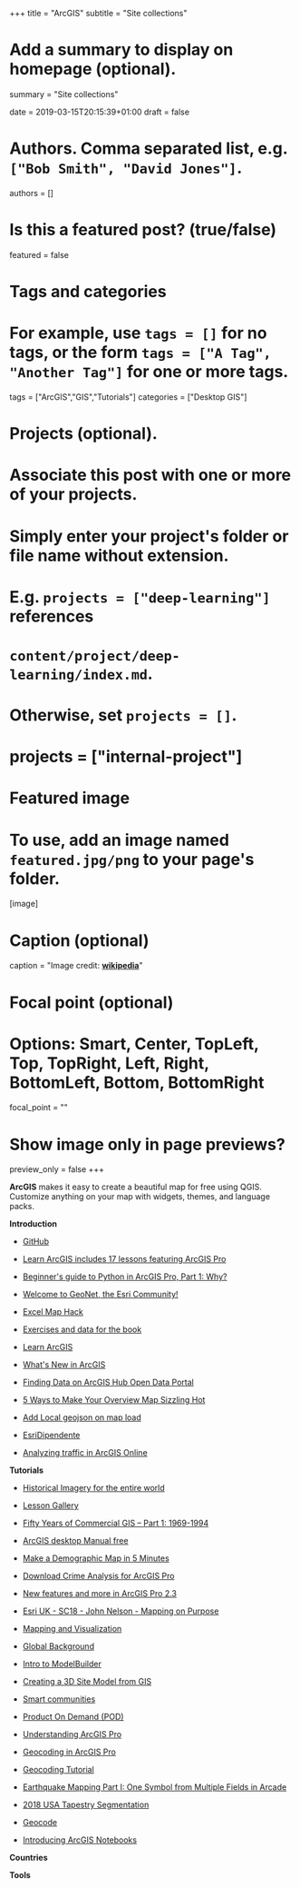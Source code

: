 +++
title = "ArcGIS"
subtitle = "Site collections"

# Add a summary to display on homepage (optional).
summary = "Site collections"

date = 2019-03-15T20:15:39+01:00
draft = false

# Authors. Comma separated list, e.g. `["Bob Smith", "David Jones"]`.
authors = []

# Is this a featured post? (true/false)
featured = false

# Tags and categories
# For example, use `tags = []` for no tags, or the form `tags = ["A Tag", "Another Tag"]` for one or more tags.
tags = ["ArcGIS","GIS","Tutorials"]
categories = ["Desktop GIS"]

# Projects (optional).
#   Associate this post with one or more of your projects.
#   Simply enter your project's folder or file name without extension.
#   E.g. `projects = ["deep-learning"]` references
#   `content/project/deep-learning/index.md`.
#   Otherwise, set `projects = []`.
# projects = ["internal-project"]

# Featured image
# To use, add an image named `featured.jpg/png` to your page's folder.
[image]
  # Caption (optional)
  caption = "Image credit: [**wikipedia**](https://en.wikipedia.org/wiki/ArcGIS#/media/File:ArcGIS_logo.png)"

  # Focal point (optional)
  # Options: Smart, Center, TopLeft, Top, TopRight, Left, Right, BottomLeft, Bottom, BottomRight
  focal_point = ""

  # Show image only in page previews?
  preview_only = false
+++

**ArcGIS** makes it easy to create a beautiful map for free using QGIS. Customize anything on your map with widgets, themes, and language packs.


**Introduction**

- [GitHub](https://github.com/Esri)
- [Learn ArcGIS includes 17 lessons featuring ArcGIS Pro](https://esripm.maps.arcgis.com/apps/MapSeries/index.html?appid=e6ab98e5449d4a71a900c0c41a2c7220&adumkts=social&utm_source=social&aduc=social&adum=external&aduSF=linkedin&aduca=social_technical&aduco=Learn_ArcGIS_ArcGIS_Pro_2&aduat=storymap&adbsc=social2394151&adbid=6411219471767339009&adbpl=li&adbpr=5311)
- [Beginner's guide to Python in ArcGIS Pro, Part 1: Why?](https://www.esri.com/arcgis-blog/products/arcgis-pro/uncategorized/beginners-guide-to-python-in-arcgis-pro-part-1-why/)
- [Welcome to GeoNet, the Esri Community!](https://community.esri.com/welcome)
- [Excel Map Hack](https://www.linkedin.com/pulse/excel-map-hack-john-nelson/)
- [Exercises and data for the book](https://drive.google.com/drive/u/0/folders/0B4-WOURDTCKJbko2a04xREE2Y3M)

- [Learn ArcGIS](http://learn.arcgis.com/en/?_lrsc=9248683b-a590-4802-b2b9-f3903c8f686b&adumkts=social&aduc=social&adum=external&aduSF=linkedin&adut=ea)
- [What's New in ArcGIS](https://www.esri.com/arcgis-blog/products/arcgis-online/announcements/whats-new-arcgis-online-december-2018/)
- [Finding Data on ArcGIS Hub Open Data Portal](https://spatialreserves.wordpress.com/2018/12/10/finding-data-on-arcgis-hub-open-data-portal/)
- [5 Ways to Make Your Overview Map Sizzling Hot](https://www.esri.com/arcgis-blog/products/arcgis-pro/mapping/5-ways-to-make-your-overview-map-sizzling-hot/)
- [Add Local geojson on map load](https://community.esri.com/thread/217462-add-local-geojson-on-map-load)
- [EsriDipendente](http://esridipendente.forumer.it/)
- [Analyzing traffic in ArcGIS Online](https://www.youtube.com/watch?v=JqBunNKIedk)


**Tutorials**

- [Historical Imagery for the entire world](https://spatialreserves.wordpress.com/2018/07/05/historical-imagery-for-the-entire-world-now-available-via-wayback-service-in-arcgis-from-esri/?_lrsc=52f4e1e6-52e6-4f4b-a1b9-4ac4ca792c12&adumkts=social&aduc=social&adum=external&aduSF=linkedin&adut=ea)
- [Lesson Gallery](http://learn.arcgis.com/en/gallery/)
- [Fifty Years of Commercial GIS – Part 1: 1969-1994](https://www.directionsmag.com/article/8410)
- [ArcGIS desktop Manual free](https://geogeek.xyz/download-free-arcgis-desktop-10-manual-pdf.html)
- [Make a Demographic Map in 5 Minutes](https://www.esri.com/arcgis-blog/products/arcgis-living-atlas/data-management/make-a-demographic-map-in-5-minutes/?adumkts=social&utm_source=social&aduc=social&adum=external&aduSF=linkedin&aduca=social_technical&aduco=arcgis_make_a_demographic_map&aduat=blog&adbsc=social_branding_20181228_2646501&adbid=6484449530573131776&adbpl=li&adbpr=5311)
- [Download Crime Analysis for ArcGIS Pro](https://geogeek.xyz/download-crime-analysis-for-arcgis-pro.html)
- [New features and more in ArcGIS Pro 2.3](https://communityhub.esriuk.com/geoxchange/2019/1/23/new-features-and-more-in-arcgis-pro-23)

- [Esri UK - SC18 - John Nelson - Mapping on Purpose](https://www.youtube.com/watch?reload=9&v=-A3p2v5CVNA&feature=youtu.be)
- [Mapping and Visualization](https://www.esri.com/en-us/arcgis/mapping-visualization?_lrsc=0d7608f8-c4de-46fd-a017-f1640ef4cf7d&adumkts=social&aduc=social&adum=external&aduSF=linkedin&adut=ea)
- [Global Background](https://nation.maps.arcgis.com/home/item.html?id=9d87b96d48714e7ca9c89ab63f2c3cd7&_lrsc=6d762dcd-5c73-47b7-ab42-7a0071c667ca&adumkts=social&aduc=social&adum=external&aduSF=linkedin&adut=ea)
- [Intro to ModelBuilder](http://duspviz.mit.edu/tutorials/modelbuilder/)
- [Creating a 3D Site Model from GIS](http://duspviz.mit.edu/tutorials/creating-3d-site-model-gis/)
- [Smart communities](https://www.esri.com/en-us/smart-communities/overview)
- [Product On Demand (POD)](https://github.com/Esri/product-on-demand)
- [Understanding ArcGIS Pro](https://medium.com/esri-insider/understanding-arcgis-pro-1ae2c5491b68)
- [Geocoding in ArcGIS Pro](https://docs.google.com/spreadsheets/d/1ujo-ces4WJKkvyFGOizLtDVOHqAGlaCiRspKf5tQQd0/edit#gid=442104177)
- [Geocoding Tutorial](http://help.arcgis.com/en/arcgisdesktop/10.0/pdf/geocoding-tutorial.pdf)
- [Earthquake Mapping Part I: One Symbol from Multiple Fields in Arcade](https://www.esri.com/arcgis-blog/products/arcgis-living-atlas/mapping/one-symbol-from-multiple-fields-in-arcade/?adumkts=social&utm_source=social&aduc=social&adum=external&aduSF=linkedin&aduca=social_technical&aduat=blog&sf_id=701f2000000n9YMAAY&adbsc=social_branding_20190217_2699741&adbid=6502899863917858816&adbpl=li&adbpr=5311)
- [2018 USA Tapestry Segmentation](https://doc.arcgis.com/en/esri-demographics/data/tapestry-segmentation.htm)
- [Geocode](https://www.esri.com/en-us/arcgis/products/streetmap-premium-for-arcgis/pricing)
- [Introducing ArcGIS Notebooks](https://www.esri.com/arcgis-blog/products/arcgis-enterprise/analytics/introducing-arcgis-notebooks/)

**Countries**


**Tools**
